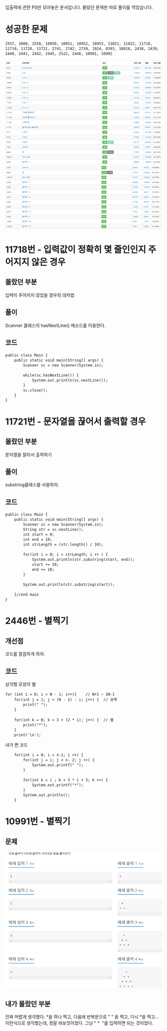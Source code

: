입출력에 관한 PS만 모아놓은 문서입니다. 몰랐던 문제만 따로 풀이를 적었습니다.

# 성공한 문제

    2557, 1000, 2558, 10950, 10951, 10952, 10953, 11021, 11022, 11718, 11719, 11720, 11721, 2741, 2742, 2739, 1924, 8393, 10818, 2438, 2439, 2440, 2441, 2442, 2445, 2522, 2446, 10991, 10992

![](/img/입출력_2.PNG)
![](/img/입출력_3.PNG)


# 11718번 - 입력값이 정확히 몇 줄인인지 주어지지 않은 경우

## 몰랐던 부분

입력이 주어지지 않았을 경우의 대처법

## 풀이

Scanner 클래스의 hasNextLine() 메소드를 이용한다.

## 코드

    public class Main {
        public static void main(String[] args) {
            Scanner sc = new Scanner(System.in);
            
            while(sc.hasNextLine()) {
                System.out.println(sc.nextLine());			
            }
            sc.close();
        }
    }


# 11721번 - 문자열을 끊어서 출력할 경우

## 몰랐던 부분

문자열을 잘라서 출력하기

## 풀이

substring클래스를 사용하자.

## 코드

    public class Main {
        public static void main(String[] args) {
            Scanner sc = new Scanner(System.in);
            String str = sc.nextLine();
            int start = 0;
            int end = 10;
            int strLength = (str.length() / 10);
            
            for(int i = 0; i < strLength; i ++ ) {
                System.out.println(str.substring(start, end));
                start += 10;
                end += 10;
            }
            
            System.out.println(str.substring(start));
            
        }//end main
    }


# 2446번 - 별찍기

## 개선점

코드를 깔끔하게 하자.

## 코드

삼각형 모양의 별

    for (int i = 0; i < N - 1; i++){	// N+1 ~ 2N-1
        for(int j = 1; j < (N - 1) - i; j++) {	// 공백
            print(" ");
        }
        
        for(int k = 0; k < 3 + (2 * i); j++) {	// 별
            print("*");
        }
        print('\n');


내가 짠 코드

        for(int i = 0; i < n-1; i ++) {
            for(int j = i; j < n- 2; j ++) {
                System.out.printf(" ");
            }

            for(int k = i ; k < 3 * i + 3; k ++) {
                System.out.printf("*");
            }
            System.out.println();
        }


# 10991번 - 별찍기

## 문제

![](/img/입출력_1.PNG)

## 내가 몰랐던 부분

진짜 어렵게 생각했다. *을 하나 찍고, 다음에 반복문으로 " " 을 찍고, 다시 *을 찍고... 이런식으로 생각했는데, 정말 바보짓이었다. 그냥  	" *&nbsp;&nbsp;"를 입력하면 되는 것이었다.

